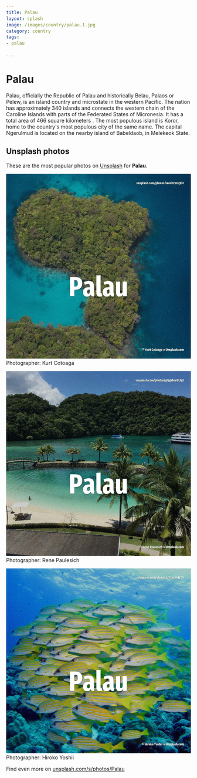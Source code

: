 ```yaml
---
title: Palau
layout: splash
image: /images/country/palau.1.jpg
category: country
tags:
- palau

---
```

# Palau

Palau, officially the Republic of Palau and historically Belau, Palaos or Pelew, is an island  country and microstate in the western Pacific. The nation has approximately 340 islands and connects the western chain of the Caroline Islands  with parts of the Federated States of Micronesia. It has a total area of 466 square kilometers . The most populous island is Koror, home to the country's most populous city of the same name. The capital Ngerulmud is located on the nearby island of Babeldaob, in Melekeok State. 

 
## Unsplash photos
These are the most popular photos on [Unsplash](https://unsplash.com) for **Palau**.
 
![Palau](/images/country/palau.1.jpg)
Photographer:  Kurt Cotoaga
 
![Palau](/images/country/palau.2.jpg)
Photographer:  Rene Paulesich
 
![Palau](/images/country/palau.3.jpg)
Photographer:  Hiroko Yoshii
 
Find even more on [unsplash.com/s/photos/Palau](https://unsplash.com/s/photos/Palau)
 
